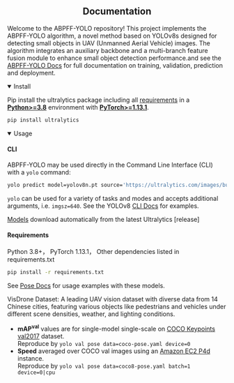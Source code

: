 
## <div align="center">Documentation</div>

Welcome to the ABPFF-YOLO repository! This project implements the ABPFF-YOLO algorithm, a novel method based on YOLOv8s designed for detecting small objects in UAV (Unmanned Aerial Vehicle) images. The algorithm integrates an auxiliary backbone and a multi-branch feature fusion module to enhance small object detection performance.and see the [ABPFF-YOLO Docs](https://docs.ultralytics.com) for full documentation on training, validation, prediction and deployment.

<details open>
<summary>Install</summary>

Pip install the ultralytics package including all [requirements](https://github.com/ultralytics/ultralytics/blob/main/requirements.txt) in a [**Python>=3.8**](https://www.python.org/) environment with [**PyTorch>=1.13.1**](https://pytorch.org/get-started/locally/).

```bash
pip install ultralytics
```

</details>

<details open>
<summary>Usage</summary>

#### CLI

ABPFF-YOLO may be used directly in the Command Line Interface (CLI) with a `yolo` command:

```bash
yolo predict model=yolov8n.pt source='https://ultralytics.com/images/bus.jpg'
```

`yolo` can be used for a variety of tasks and modes and accepts additional arguments, i.e. `imgsz=640`. See the YOLOv8 [CLI Docs](https://docs.ultralytics.com/usage/cli) for examples.



[Models](https://github.com/ultralytics/ultralytics/tree/main/ultralytics/models) download automatically from the latest Ultralytics [release]

#### Requirements
Python 3.8+，
PyTorch 1.13.1，
Other dependencies listed in requirements.txt
```bash
pip install -r requirements.txt
```


See [Pose Docs](https://docs.ultralytics.com/tasks/pose) for usage examples with these models.

VisDrone Dataset: A leading UAV vision dataset with diverse data from 14 Chinese cities, featuring various objects like pedestrians and vehicles under different scene densities, weather, and lighting conditions.

- **mAP<sup>val</sup>** values are for single-model single-scale on [COCO Keypoints val2017](http://cocodataset.org)
  dataset.
  <br>Reproduce by `yolo val pose data=coco-pose.yaml device=0`
- **Speed** averaged over COCO val images using an [Amazon EC2 P4d](https://aws.amazon.com/ec2/instance-types/p4/) instance.
  <br>Reproduce by `yolo val pose data=coco8-pose.yaml batch=1 device=0|cpu`

</details>


